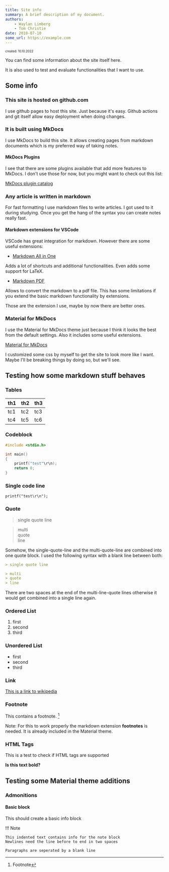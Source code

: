 ```yaml
---
title: Site info
summary: A brief description of my document.
authors:
    - Waylan Limberg
    - Tom Christie
date: 2018-07-10
some_url: https://example.com
---
```


<sup><sub>created: 10.10.2022</sub></sup>

You can find some information about the site itself here.

It is also used to test and evaluate functionalities that I want to use.

## Some info

### This site is hosted on github.com

I use github pages to host this site. Just because it's easy. Github actions and git itself allow easy deployment when doing changes.

### It is built using MkDocs

I use MkDocs to build this site. It allows creating pages from markdown documents which is my preferred way of taking notes.

#### MkDocs Plugins

I see that there are some plugins available that add more features to MkDocs. I don't use those for now, but you might want to check out this list:

[MkDocs plugin catalog](https://github.com/mkdocs/catalog)

### Any article is written in markdown

For fast formatting I use markdown files to write articles. I got used to it during studying. Once you get the hang of the syntax you can create notes really fast.

#### Markdown extensions for VSCode

VSCode has great integration for markdown. However there are some useful extensions:

- [Markdown All in One](https://marketplace.visualstudio.com/items?itemName=yzhang.markdown-all-in-one)

Adds a lot of shortcuts and additional functionalities. Even adds some support for LaTeX.

- [Markdown PDF](https://marketplace.visualstudio.com/items?itemName=yzane.markdown-pdf)

Allows to convert the markdown to a pdf file. This has some limitations if you extend the basic markdown functionality by extensions.

Those are the extension I use, maybe by now there are better ones.

### Material for MkDocs

I use the Material for MkDocs theme just because I think it looks the best from the default settings. Also it includes some useful extensions.

[Material for MkDocs](https://squidfunk.github.io/mkdocs-material/)

I customized some css by myself to get the site to look more like I want. Maybe I'll be breaking things by doing so, but we'll see.

## Testing how some markdown stuff behaves

### Tables

|th1|th2|th3|
|---|---|---|
|tc1|tc2|tc3|
|tc4|tc5|tc6|

### Codeblock

```C
#include <stdio.h>

int main()
{
    printf("test"\r\n);
    return 0;
}
```

### Single code line

`printf("test\r\n");`

### Quote

> single quote line

> multi  
> quote  
> line  

Somehow, the single-quote-line and the multi-quote-line are combined into one quote block. I used the following syntax with a blank line between both:

```markdown
> single quote line

> multi  
> quote  
> line  
```

There are two spaces at the end of the multi-line-quote lines otherwise it would get combined into a single line again.

### Ordered List

1. first
2. second
3. third

### Unordered List

- first
- second
- third

### Link

[This is a link to wikipedia](https://www.wikipedia.org)
<!-- external links need to start with http/https:// -->

### Footnote

This contains a footnote. [^1]

Note: For this to work properly the markdown extension __footnotes__ is needed. It is already included in the Material theme.

### HTML Tags

This is a test to check if HTML tags are supported

<b>Is this text bold?</b>

## Testing some Material theme additions

### Admonitions

#### Basic block

This should create a basic info block

!!! Note

    This indented text contains info for the note block  
    Newlines need the line before to end in two spaces

    Paragraphs are seperated by a blank line

<!-- Footnotes -->

[^1]: Footnote